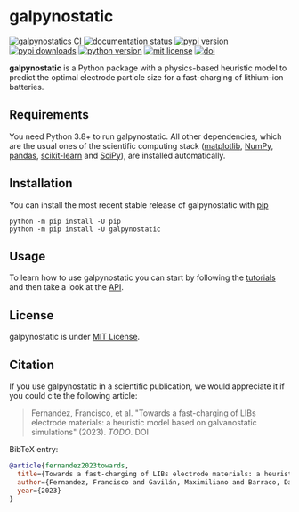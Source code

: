 # galpynostatic

[![galpynostatics CI](https://github.com/fernandezfran/galpynostatic/actions/workflows/CI.yml/badge.svg)](https://github.com/fernandezfran/galpynostatic/actions/workflows/CI.yml)
[![documentation status](https://readthedocs.org/projects/galpynostatic/badge/?version=latest)](https://galpynostatic.readthedocs.io/en/latest/?badge=latest)
[![pypi version](https://img.shields.io/pypi/v/galpynostatic)](https://pypi.org/project/galpynostatic/)
[![pypi downloads](https://img.shields.io/pypi/dw/galpynostatic?label=PyPI%20Downloads)](https://pypistats.org/packages/galpynostatic)
[![python version](https://img.shields.io/badge/python-3.8%2B-77b7fe)](https://www.python.org/)
[![mit license](https://img.shields.io/badge/License-MIT-fcf695)](https://github.com/fernandezfran/galpynostatic/blob/main/LICENSE)
[![doi](https://img.shields.io/badge/doi-TODO-b19cd9)](https://www.doi.org/)

**galpynostatic** is a Python package with a physics-based heuristic model to 
predict the optimal electrode particle size for a fast-charging of lithium-ion
batteries.


## Requirements

You need Python 3.8+ to run galpynostatic. All other dependencies, which are the 
usual ones of the scientific computing stack
([matplotlib](https://matplotlib.org/), [NumPy](https://numpy.org/), 
[pandas](https://pandas.pydata.org/), [scikit-learn](https://scikit-learn.org/) 
and [SciPy](https://scipy.org/)), are installed automatically.


## Installation

You can install the most recent stable release of galpynostatic with 
[pip](https://pip.pypa.io/en/latest/)

```
python -m pip install -U pip
python -m pip install -U galpynostatic
```


## Usage

To learn how to use galpynostatic you can start by following the 
[tutorials](https://galpynostatic.readthedocs.io/en/latest/tutorials/index.html)
and then take a look at the [API](https://galpynostatic.readthedocs.io/en/latest/api.html).


## License

galpynostatic is under 
[MIT License](https://github.com/fernandezfran/galpynostatic/blob/main/LICENSE).


## Citation

If you use galpynostatic in a scientific publication, we would appreciate it if 
you could cite the following article:

> Fernandez, Francisco, et al. "Towards a fast-charging of LIBs electrode 
> materials: a heuristic model based on galvanostatic simulations" (2023). 
> _TODO_. DOI

BibTeX entry:

```bibtex
@article{fernandez2023towards,
  title={Towards a fast-charging of LIBs electrode materials: a heuristic model based on galvanostatic simulations},
  author={Fernandez, Francisco and Gavilán, Maximiliano and Barraco, Daniel and Visintín, Aldo and Ein-Eli, Yair and Leiva, Ezequiel},
  year={2023}
}
```

